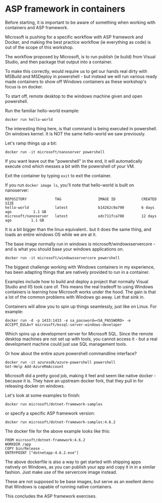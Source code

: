 # ASP framework in containers

Before starting, it is important to be aware of something when working with containers and ASP framework. 

Microsoft is pushing for a specific workflow with ASP framework and Docker, and making the best practice workflow (ie everything as code) is out of the scope of this workshop. 

The workflow proposed by Microsoft, is to run publish (ie build) from Visual Studio, and then package that output into a container. 

To make this correctly, would require us to get our hands real dirty with MSBuild and MSDeploy in powershell - but instead we will run various ready made containers to show off Windows containers as these workshop's focus is on docker. 

To start off, remote desktop to the windows machine given and open powershell. 

Run the familiar hello-world example: 

```
docker run hello-world
```

The interesting thing here, is that command is being executed in powershell. On windows kernel. It is NOT the same hello-world we saw previously. 

Let's ramp things up a bit: 

```
docker run -it microsoft/nanoserver powershell
```

If you want leave out the "powershell" in the end, it will automatically execute cmd which messes a bit with the powershell of your VM.

Exit the container by typing `exit` to exit the container.

If you run `docker image ls`, you'll note that hello-world is built on nanoserver:

```
REPOSITORY             TAG                 IMAGE ID            CREATED             SIZE
hello-world            latest              b14262c9a790        6 days ago          1.1 GB
microsoft/nanoserver   latest              edc711fca788        12 days ago         1.1 GB
```

It is a bit bigger than the linux equivalent.. but it does the same thing, and loads an entire windows OS while we are at it. 

The base image normally run in windows is microsoft/windowsservercore - and is what you should base your windows applications on. 

```
docker run -it microsoft/windowsservercore powershell
```

The biggest challenge working with Windows containers in my experience, has been adapting things that are natively provided to run in a container. 

Examples include how to build and deploy a project that normally Visual Studio and IIS took care of. This means the real tradeoff to using Windows containers is learning how Microsoft works under the hood. The gain is that a lot of the common problems with Windows go away. Let that sink in. 

Containers will allow you to spin up things seamlessly, just like on Linux. For example: 

```
docker run -d -p 1433:1433 -e sa_password=<SA_PASSWORD> -e ACCEPT_EULA=Y microsoft/mssql-server-windows-developer
```

Which spins up a development server for Microsoft SQL. Since the remote desktop machines are not set up with tools, you cannot access it - but a real development machine could just use SQL management tools.

Or how about the entire azure powershell commandline interface?


```
docker run -it azuresdk/azure-powershell powershell
Get-Help Add-AzureRmAccount
```

Microsoft did a pretty good job, making it feel and seem like native docker - because it is. They have an upstream docker fork, that they pull in for releasing docker on windows. 


Let's look at some examples to finish: 
```
docker run microsoft/dotnet-framework-samples
```

or specify a specific ASP framework version:

```
docker run microsoft/dotnet-framework-samples:4.6.2
```
The docker file for the above example looks like this: 

```
FROM microsoft/dotnet-framework:4.6.2
WORKDIR /app
COPY bin/Release .
ENTRYPOINT ["dotnetapp-4.6.2.exe"]
```

The above dockerfile is also a way to get started with shipping apps natively on Windows, as you can publish your app and copy it in in a similar fashion. Just make use of the servercore image instead.

These are not supposed to be base images, but serve as an exellent demo that Windows is capable of running native containers.

This concludes the ASP framework exercises.

